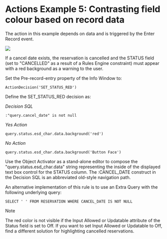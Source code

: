 # Actions Example 5: Contrasting field colour based on record data

The action in this example depends on data and is triggered by the Enter Record event.

![](/api/Desktop%20UIs/Scripting%20in%20USoft%20Windows%20Designer/assets/3cfce607-eaf0-4dea-ab8a-0197bf19139f.png)

If a cancel date exists, the reservation is cancelled and the STATUS field (set to "CANCELLED" as a result of a Rules Engine constraint) must appear with a red background as a warning to the user.

Set the Pre-record-entry property of the Info Window to:

```
ActionDecision('SET_STATUS_RED')
```

Define the SET_STATUS_RED decision as:

*Decision SQL*

```
:"query.cancel_date" is not null
```

*Yes Action*

```
query.status.esd_char.data.background('red')
```

*No Action*

```
query.status.esd_char.data.background('Button Face')
```

Use the Object Activator as a stand-alone editor to compose the "query.status.esd_char.data" string representing the inside of the displayed text box control for the STATUS column. The :CANCEL_DATE construct in the Decision SQL is an abbreviated old-style navigation path.

An alternative implementation of this rule is to use an Extra Query with the following underlying query:

```
SELECT ' ' FROM RESERVATION WHERE CANCEL_DATE IS NOT NULL
```

> [!NOTE]
> The red color is not visible if the Input Allowed or Updatable attribute of the Status field is set to Off. If you want to set Input Allowed or Updatable to Off, find a different solution for highlighting cancelled reservations.